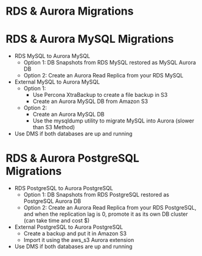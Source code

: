 # RDS & Aurora Migrations

# RDS & Aurora MySQL Migrations

- RDS MySQL to Aurora MySQL
    - Option 1: DB Snapshots from RDS MySQL restored as MySQL Aurora DB
    - Option 2: Create an Aurora Read Replica from your RDS MySQL
- External MySQL to Aurora MySQL
    - Option 1:
        - Use Percona XtraBackup to create a file backup in S3
        - Create an Aurora MySQL DB from Amazon S3
    - Option 2:
        - Create an Aurora MySQL DB
        - Use the mysqldump utility to migrate MySQL into Aurora (slower than S3 Method)
- Use DMS if both databases are up and running

# RDS & Aurora PostgreSQL Migrations

- RDS PostgreSQL to Aurora PostgreSQL
    - Option 1: DB Snapshots from RDS PostgreSQL restored as PostgreSQL Aurora DB
    - Option 2: Create an Aurora Read Replica from your RDS PostgreSQL, and when the replication lag is 0, promote it as its own DB cluster (can take time and cost $)
- External PostgreSQL to Aurora PostgreSQL
    - Create a backup and put it in Amazon S3
    - Import it using the aws_s3 Aurora extension
- Use DMS if both databases are up and running